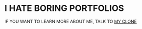 # I HATE BORING PORTFOLIOS

IF YOU WANT TO LEARN MORE ABOUT ME, TALK TO [MY CLONE](https://steventohme.ca)